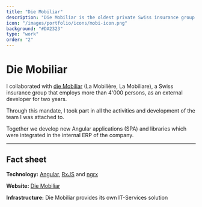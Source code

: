 ```yaml
---
title: "Die Mobiliar"
description: "Die Mobiliar is the oldest private Swiss insurance group."
icon: "/images/portfolio/icons/mobi-icon.png"
background: "#DA2323"
type: "work"
order: "2"
---
```


# Die Mobiliar

I collaborated with [die Mobiliar](https://www.mobiliar.ch/) (La Mobilière, La Mobiliare), a Swiss insurance group that employs more than 4'000 persons, as an external developer for two years.

Through this mandate, I took part in all the activities and development of the team I was attached to.

Together we develop new Angular applications (SPA) and libraries which were integrated in the internal ERP of the company.

---

## Fact sheet

**Technology:** [Angular](https://angular.io/), [RxJS](https://rxjs.dev/) and [ngrx](https://ngrx.io/)

**Website:** [Die Mobiliar](https://www.mobiliar.ch/)

**Infrastructure:** Die Mobiliar provides its own IT-Services solution
